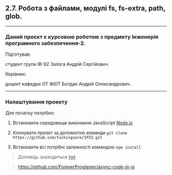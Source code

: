 ## 2.7. Робота з файлами, модулі fs, fs-extra, path, glob.
* * *

### Даний проєкт є курсовою роботою з предмету Інженерія програмного забезпечення-2.  

Підготував:

студент групи ІВ-92 Залога Андрій Сергійович.

Керівник:

доцент кафедри ОТ ФІОТ Болдак Андрій Олександрович.

* * *

### Налаштування проекту

Для початку потрібно:

1.  Встановити середовище виконання JavaScript [Node.js](https://www.google.com/url?sa=t&rct=j&q=&esrc=s&source=web&cd=&ved=2ahUKEwi2woTG0u7uAhVvpIsKHZPLAqYQFjAAegQIARAD&url=https%3A%2F%2Fnodejs.org%2Fuk%2F&usg=AOvVaw3UL72OjnHBJ6VfVjj16EbA)

2. Клонувати проект за допомогою команди `git clone https://github.com/fuckingsore/IPZ2.git`

3. Встановити всі потрібні залежності командою `npm install`

>Доповідь знаходиться [тут](./doc/asynchronous_programming.md)

><a href="https://github.com/fuckingsore/IPZ2" target="_blank">https://github.com/ForeverProglamer/async-code-in-js</a>
